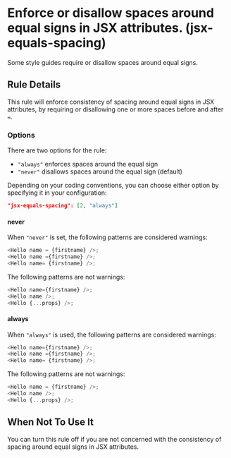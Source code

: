 # Enforce or disallow spaces around equal signs in JSX attributes. (jsx-equals-spacing)

Some style guides require or disallow spaces around equal signs.

## Rule Details

This rule will enforce consistency of spacing around equal signs in JSX attributes, by requiring or disallowing one or more spaces before and after `=`.

### Options

There are two options for the rule:

* `"always"` enforces spaces around the equal sign
* `"never"` disallows spaces around the equal sign (default)

Depending on your coding conventions, you can choose either option by specifying it in your configuration:

```json
"jsx-equals-spacing": [2, "always"]
```

#### never

When `"never"` is set, the following patterns are considered warnings:

```js
<Hello name = {firstname} />;
<Hello name ={firstname} />;
<Hello name= {firstname} />;
```

The following patterns are not warnings:

```js
<Hello name={firstname} />;
<Hello name />;
<Hello {...props} />;
```

#### always

When `"always"` is used, the following patterns are considered warnings:

```js
<Hello name={firstname} />;
<Hello name ={firstname} />;
<Hello name= {firstname} />;
```

The following patterns are not warnings:

```js
<Hello name = {firstname} />;
<Hello name />;
<Hello {...props} />;
```

## When Not To Use It

You can turn this rule off if you are not concerned with the consistency of spacing around equal signs in JSX attributes.

